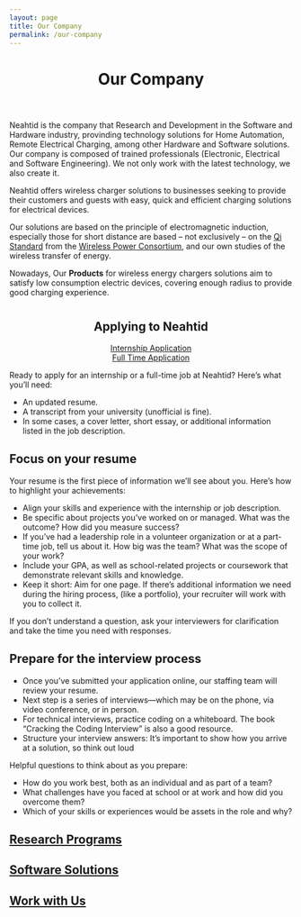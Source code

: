 ```yaml
---
layout: page
title: Our Company
permalink: /our-company
---
```

<!-- first section -->
<header class="headblock company-1">
	<h1>Our Company</h1>
</header>
<section class="company-2">
	<div class="container">
		<div class="row">
			<p>Neahtid is the company that Research and Development in the Software and Hardware industry, provinding technology solutions for Home Automation, Remote Electrical Charging, among other Hardware and Software solutions. Our company is composed of trained professionals (Electronic, Electrical and Software Engineering). We not only work with the latest technology, we also create it.</p>
			<p>Neahtid offers wireless charger solutions to businesses seeking to provide their customers and guests with easy, quick and efficient charging solutions for electrical devices.</p>
			<p>Our solutions are based on the principle of electromagnetic induction, especially those for short distance are based – not exclusively – on the <a href="https://en.wikipedia.org/wiki/Qi_(standard)" target="_blank" rel="noopener">Qi Standard</a> from the <a href="https://en.wikipedia.org/wiki/Wireless_Power_Consortium" target="_blank" rel="noopener">Wireless Power Consortium</a>, and our own studies of the wireless transfer of energy.</p>
			<p>Nowadays, Our <b>Products</b> for wireless energy chargers solutions aim to satisfy low consumption electric devices, covering enough radius to provide good charging experience.</p>
			</div>
		</div>
</section>
<section>
	 <div class="container">
		<div class="row" style="text-align: center; margin-top: 40px;">	
			<div class="col-12 col-md-12 mt-12">
				<h1>Applying to Neahtid</h1>
			</div>
			<div class="flex-btn-container container">
				<div class="row">
					<div class="col-12 col-md-6 centered mt-1 mb-1">
						<a class="btn btn-success" href="https://goo.gl/forms/KymqcRJKFebiGfaJ3" target="_blank">Internship Application</a>
					</div>
					<div class="col-12 col-md-6 centered mt-1 mb-1">
						<a class="btn btn-info" href="https://goo.gl/forms/wJCzyBT6n0PDMShl1" target="_blank">Full Time Application</a>
					</div>
				</div>
			</div>
		</div>
		<div class="row">
			<div class="col-6 col-md-6 mt-3">
				<div class="container">
					<p>Ready to apply for an internship or a full-time job at Neahtid? Here’s what you’ll need:</p>
					<ul>
						<li>An updated resume.</li>
						<li>A transcript from your university (unofficial is fine).</li>
						<li>In some cases, a cover letter, short essay, or additional information listed in the job description.</li>
					</ul>
					<h2>Focus on your resume</h2>
					<p>Your resume is the first piece of information we’ll see about you. Here’s how to highlight your achievements:</p>
					<ul>
						<li>Align your skills and experience with the internship or job description.</li>
						<li>Be specific about projects you’ve worked on or managed. What was the outcome? How did you measure success?</li>
						<li>If you’ve had a leadership role in a volunteer organization or at a part-time job, tell us about it. How big was the team? What was the scope of your work?</li>
						<li>Include your GPA, as well as school-related projects or coursework that demonstrate relevant skills and knowledge.</li>
						<li>Keep it short: Aim for one page. If there’s additional information we need during the hiring process, (like a portfolio), your recruiter will work with you to collect it.</li>
					</ul>
				</div>
			</div>
			<div class="col-6 col-md-6 mt-3">
				<div class="container">
					<p>If you don’t understand a question, ask your interviewers for clarification and take the time you need with responses.</p>
					<h2>Prepare for the interview process</h2>
					<ul>
						<li>Once you’ve submitted your application online, our staffing team will review your resume.</li>
						<li>Next step is a series of interviews—which may be on the phone, via video conference, or in person.</li>
						<li>For technical interviews, practice coding on a whiteboard. The book “Cracking the Coding Interview” is also a good resource.</li>
						<li>Structure your interview answers: It’s important to show how you arrive at a solution, so think out loud</li>
					</ul>
					<p>Helpful questions to think about as you prepare:</p>
					<ul>
						<li>How do you work best, both as an individual and as part of a team?</li>
						<li>What challenges have you faced at school or at work and how did you overcome them?</li>
						<li>Which of your skills or experiences would be assets in the role and why?</li>
					</ul>
				</div>
			</div>
		</div>
	</div>
</section>
<section>
	<div class="container">
		<div class="row">
			<div class="col-12 col-md-4">
				<a href="./research-program.html" class="contact-badge company-research">
					<h2>Research Programs</h2>
				</a>
			</div>
			<div class="col-12 col-md-4">
				<a href="./software-solutions" class="contact-badge relations">
					<h2>Software Solutions</h2>
				</a>
			</div>
			<div class="col-12 col-md-4">
				<a href="https://goo.gl/forms/wJCzyBT6n0PDMShl1" target="_blank" class="contact-badge company-work">
					<h2>Work with Us</h2>
				</a>
			</div>
		</div>
	</div>
</section>
